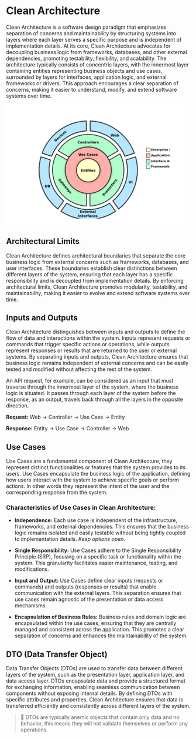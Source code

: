 # Clean Architecture

Clean Architecture is a software design paradigm that emphasizes separation of concerns and maintainability by structuring systems into layers where each layer serves a specific purpose and is independent of implementation details. At its core, Clean Architecture advocates for decoupling business logic from frameworks, databases, and other external dependencies, promoting testability, flexibility, and scalability. The architecture typically consists of concentric layers, with the innermost layer containing entities representing business objects and use cases, surrounded by layers for interfaces, application logic, and external frameworks or drivers. This approach encourages a clear separation of concerns, making it easier to understand, modify, and extend software systems over time.

![Clean Architecture](./docs/images/clean-arch.svg)

## Architectural Limits

Clean Architecture defines architectural boundaries that separate the core business logic from external concerns such as frameworks, databases, and user interfaces. These boundaries establish clear distinctions between different layers of the system, ensuring that each layer has a specific responsibility and is decoupled from implementation details. By enforcing architectural limits, Clean Architecture promotes modularity, testability, and maintainability, making it easier to evolve and extend software systems over time.

## Inputs and Outputs

Clean Architecture distinguishes between inputs and outputs to define the flow of data and interactions within the system. Inputs represent requests or commands that trigger specific actions or operations, while outputs represent responses or results that are returned to the user or external systems. By separating inputs and outputs, Clean Architecture ensures that business logic remains independent of external concerns and can be easily tested and modified without affecting the rest of the system.

An API request, for example, can be considered as an input that must traverse through the innermost layer of the system, where the business logic is situated. It passes through each layer of the system before the response, as an output, travels back through all the layers in the opposite direction.

**Request:** Web -> Controller -> Use Case -> Entity

**Response:** Entity -> Use Case -> Controller -> Web

## Use Cases

Use Cases are a fundamental component of Clean Architecture, they represent distinct functionalities or features that the system provides to its users. Use Cases encapsulate the business logic of the application, defining how users interact with the system to achieve specific goals or perform actions. In other words they represent the intent of the user and the corresponding response from the system.

### Characteristics of Use Cases in Clean Architecture:

- **Independence:** Each use case is independent of the infrastructure, frameworks, and external dependencies. This ensures that the business logic remains isolated and easily testable without being tightly coupled to implementation details. _Keep options open_.

- **Single Responsibility:** Use Cases adhere to the Single Responsibility Principle (SRP), focusing on a specific task or functionality within the system. This granularity facilitates easier maintenance, testing, and modifications.

- **Input and Output:** Use Cases define clear inputs (requests or commands) and outputs (responses or results) that enable communication with the external layers. This separation ensures that use cases remain agnostic of the presentation or data access mechanisms.

- **Encapsulation of Business Rules:** Business rules and domain logic are encapsulated within the use cases, ensuring that they are centrally managed and consistent across the application. This promotes a clear separation of concerns and enhances the maintainability of the system.

## DTO (Data Transfer Object)

Data Transfer Objects (DTOs) are used to transfer data between different layers of the system, such as the presentation layer, application layer, and data access layer. DTOs encapsulate data and provide a structured format for exchanging information, enabling seamless communication between components without exposing internal details. By defining DTOs with specific attributes and properties, Clean Architecture ensures that data is transferred efficiently and consistently across different layers of the system.

> 🚨 DTOs are typically anemic objects that contain only data and no behavior, this means they will not validate themselves or perform any operations.
